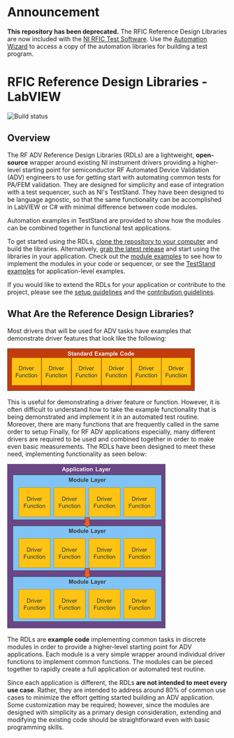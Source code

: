 # Announcement
**This repository has been deprecated.** The RFIC Reference Design Libraries are now included with the [NI RFIC Test Software](https://www.ni.com/en-us/shop/software/products/rfic-test-software.html). Use the [Automation Wizard](https://www.ni.com/pdf/manuals/378118b.pdf#page=3) to access a copy of the automation libraries for building a test program.

# RFIC Reference Design Libraries - LabVIEW 
![Build status](https://dev.azure.com/ni/ASE/_apis/build/status/RFIC%20Reference%20Design%20Libraries/rfic-reference-design-libraries-labview?branchName=master)


## Overview

The RF ADV Reference Design Libraries (RDLs) are a lightweight, **open-source** wrapper around existing NI instrument drivers providing a higher-level starting point for semiconductor RF Automated Device Validation (ADV) engineers to use for getting start with automating common tests for PA/FEM validation. They are designed for simplicity and ease of integration with a test sequencer, such as NI's TestStand. They have been designed to be language agnostic, so that the same functionality can be accomplished in LabVIEW or C# with minimal difference between code modules. 

Automation examples in TestStand are provided to show how the modules can be combined together in functional test applications. 

To get started using the RDLs, [clone the repository to your computer](https://help.github.com/en/desktop/contributing-to-projects/cloning-a-repository-from-github-to-github-desktop) and build the libraries. Alternatively, [grab the latest release](../../releases/latest) and start using the libraries in your application. Check out the [module examples](/Examples/) to see how to implement the modules in your code or sequencer, or see the [TestStand examples](/Automation/) for application-level examples.

If you would like to extend the RDLs for your application or contribute to the project, please see the [setup guidelines](SETUP.md) and the [contribution guidelines](CONTRIBUTING.md).

## What Are the Reference Design Libraries?

Most drivers that will be used for ADV tasks have examples that demonstrate driver features that look like the following:

![Standard Driver Examples](/images/README/standard_example_code.png)

This is useful for demonstrating a driver feature or function. However, it is often difficult to understand how to take the example functionality that is being demonstrated and implement it in an automated test routine. Moreover, there are many functions that are frequently called in the same order to setup Finally, for RF ADV applications especially, many different drivers are required to be used and combined together in order to make even basic measurements. The RDLs have been designed to meet these need, implementing functionality as seen below:

![RDL Code](/images/README/rdl_code.png)

The RDLs are **example code** implementing common tasks in discrete modules in order to provide a higher-level starting point for ADV applications. Each module is a very simple wrapper around individual driver functions to implement common functions. The modules can be pieced together to rapidly create a full application or automated test routine. 

Since each application is different, the RDLs **are not intended to meet every use case**. Rather, they are intended to address around 80% of common use cases to minimize the effort getting started building an ADV application. Some customization may be required; however, since the modules are designed with simplicity as a primary design consideration, extending and modifying the existing code should be straightforward even with basic programming skills.
